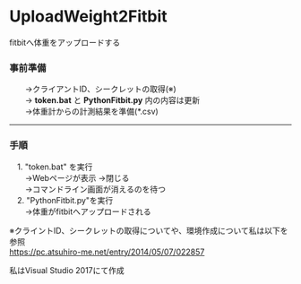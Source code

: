 # UploadWeight2Fitbit
fitbitへ体重をアップロードする

### 事前準備 ###
 　　→クライアントID、シークレットの取得(※)  
   　　→ **token.bat** と **PythonFitbit.py** 内の内容は更新  
 　　→体重計からの計測結果を準備(*.csv)  

------
### 手順 ###
　1. "token.bat" を実行  
　　→Webページが表示 →閉じる  
　　→コマンドライン画面が消えるのを待つ  
　2. "PythonFitbit.py"を実行  
　　→体重がfitbitへアップロードされる  

※クライントID、シークレットの取得についてや、環境作成について私は以下を参照  
https://pc.atsuhiro-me.net/entry/2014/05/07/022857

私はVisual Studio 2017にて作成
